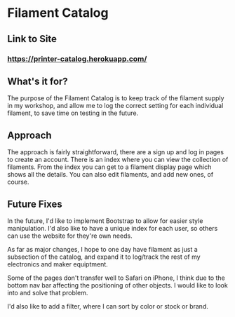 # Filament Catalog

## Link to Site
### https://printer-catalog.herokuapp.com/

## What's it for?

The purpose of the Filament Catalog is to keep track of the filament supply in my workshop, and allow me to log the correct setting for each individual filament, to save time on testing in the future.

## Approach

The approach is fairly straightforward, there are a sign up and log in pages to create an account. There is an index where you can view the collection of filaments. From the index you can get to a filament display page which shows all the details. You can also edit filaments, and add new ones, of course.

## Future Fixes

In the future, I'd like to implement Bootstrap to allow for easier style manipulation. I'd also like to have a unique index for each user, so others can use the website for they're own needs.

As far as major changes, I hope to one day have filament as just a subsection of the catalog, and expand it to log/track the rest of my electronics and maker equiptment.

Some of the pages don't transfer well to Safari on iPhone, I think due to the bottom nav bar affecting the positioning of other objects. I would like to look into and solve that problem.

I'd also like to add a filter, where I can sort by color or stock or brand.